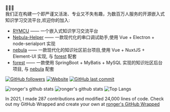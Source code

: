 :tada::tada::tada:  
我们正在构建一个即严谨又活泼、专业又不失有趣，为数百万人服务的开源嵌入式知识学习交流平台,欢迎你的加入:  

- [RYMCU](https://rymcu.com) —— 一个嵌入式知识学习交流平台
- [Nebula-Helper](https://github.com/rymcu/nebula-helper) —— 一款现代化的串口调试助手,使用 Vue + Electron + node-serialport 实现
- [nebula](https://github.com/rymcu/nebula) —— 一款现代化的知识社区前台项目,使用 Vue + NuxtJS + Element-UI 实现, 与 [forest](https://github.com/rymcu/forest) 配套
- [forest](https://github.com/rymcu/forest) —— 一款使用 SpringBoot + MyBatis + MySQL 实现的知识社区后台项目, 与 [nebula](https://github.com/rymcu/nebula) 配套

[![GitHub followers](https://img.shields.io/github/followers/ronger-x?style=for-the-badge&color=blue)](https://github.com/ronger-x?tab=followers)
[![Website](https://img.shields.io/website?style=for-the-badge&up_message=Blog&url=https://rymcu.com/user/ronger)](https://rymcu.com/user/ronger)
[![GitHub last commit](https://img.shields.io/github/last-commit/ronger-x/ronger-x?label=update&style=for-the-badge&color=orange)](https://github.com/ronger-x/ronger-x)

![ronger's github stats](https://github-profile-trophy.vercel.app/?username=ronger-x)
![ronger's github stats](https://github-readme-stats.yxl76.vercel.app/api?username=ronger-x&count_private=true&show_icons=true)
![Top Langs](https://github-readme-stats.yxl76.vercel.app/api/top-langs/?username=ronger-x&layout=compact)

In 2021, I made 287 contributions and modified 24,000 lines of code. Check out my GitHub Wrapped and create your own at [ronger's GitHub Wrapped](https://githubtrends.io/wrapped/ronger-x)
